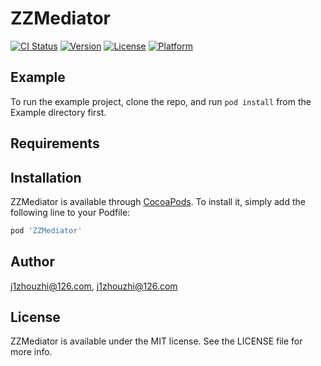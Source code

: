 # ZZMediator

[![CI Status](https://img.shields.io/travis/j1zhouzhi@126.com/ZZMediator.svg?style=flat)](https://travis-ci.org/j1zhouzhi@126.com/ZZMediator)
[![Version](https://img.shields.io/cocoapods/v/ZZMediator.svg?style=flat)](https://cocoapods.org/pods/ZZMediator)
[![License](https://img.shields.io/cocoapods/l/ZZMediator.svg?style=flat)](https://cocoapods.org/pods/ZZMediator)
[![Platform](https://img.shields.io/cocoapods/p/ZZMediator.svg?style=flat)](https://cocoapods.org/pods/ZZMediator)

## Example

To run the example project, clone the repo, and run `pod install` from the Example directory first.

## Requirements

## Installation

ZZMediator is available through [CocoaPods](https://cocoapods.org). To install
it, simply add the following line to your Podfile:

```ruby
pod 'ZZMediator'
```

## Author

j1zhouzhi@126.com, j1zhouzhi@126.com

## License

ZZMediator is available under the MIT license. See the LICENSE file for more info.
